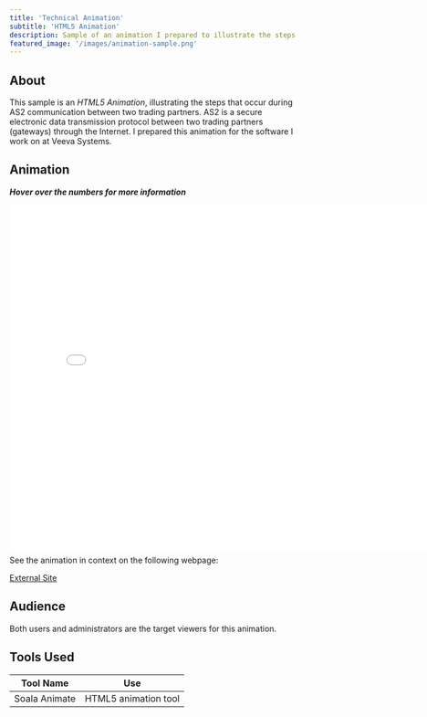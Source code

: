 ```yaml
---
title: 'Technical Animation'
subtitle: 'HTML5 Animation'
description: Sample of an animation I prepared to illustrate the steps in a technical process, using Saola Animate.
featured_image: '/images/animation-sample.png'
---
```


## About

This sample is an <em>HTML5 Animation</em>, illustrating the steps that occur during AS2 communication between two trading partners. AS2 is a secure electronic data transmission protocol between two trading partners (gateways) through the Internet. I prepared this animation for the software I work on at Veeva Systems. 

## Animation

<strong><i>Hover over the numbers for more information</i></strong>

<div style="width:800px; height: 600px; position:relative;">
  <iframe src="/uploads/esg-responses/ESG communication.html" style="position:absolute; top:0px; left:0px; 
  width:800px; height:605px; border: none; overflow: hidden;"></iframe>
</div>

See the animation in context on the following webpage:

<a href="https://safety.veevavault.help/lr/user-help/send-safety-reports/send-gateway-transmission/#what-is-as2-gateway-communication" target="_blank" class="button button--large">External Site <i class="fas fa-external-link-alt"></i></a>

## Audience

Both users and administrators are the target viewers for this animation. 

## Tools Used 

<table>
	<thead>
		<tr>
			<th>Tool Name</th>
			<th>Use</th>
		</tr>
	</thead>
	<tbody>
		<tr>
			<td>Soala Animate</td>
			<td>HTML5 animation tool</td>
		</tr>
	</tbody>
</table>